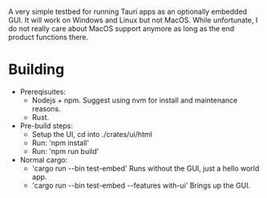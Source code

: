 A very simple testbed for running Tauri apps as an optionally embedded GUI.  It will work on Windows and Linux but not MacOS.  While unfortunate, I do not really care about MacOS support anymore as long as the end product functions there.

# Building
* Prereqisuites:
  * Nodejs + npm.  Suggest using nvm for install and maintenance reasons.
  * Rust.
* Pre-build steps:
  * Setup the UI, cd into ./crates/ui/html
  * Run: 'npm install'
  * Run: 'npm run build'
* Normal cargo:
  * 'cargo run --bin test-embed'  Runs without the GUI, just a hello world app.
  * 'cargo run --bin test-embed --features with-ui'  Brings up the GUI.
